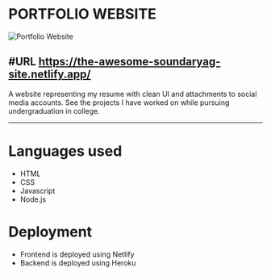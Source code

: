 # PORTFOLIO WEBSITE

![Portfolio Website](portfolio_website_gif.gif)

#URL
https://the-awesome-soundaryag-site.netlify.app/
-----------------------------------------------------------------

A website representing my resume with clean UI
and attachments to social media accounts.
See the projects I have worked on
while pursuing undergraduation in college.

-----------------------------------------------------------------

# Languages used
- HTML
- CSS
- Javascript
- Node.js

# Deployment
- Frontend is deployed using Netlify
- Backend is deployed using Heroku
